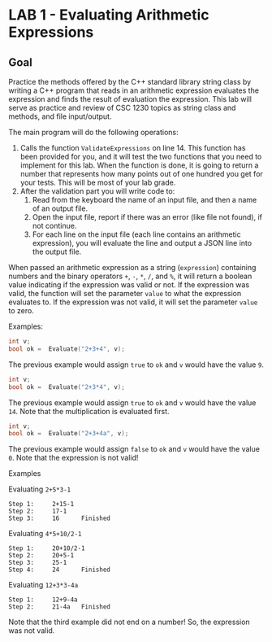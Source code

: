 # LAB 1 - Evaluating Arithmetic Expressions

## Goal
Practice the methods offered by the C++ standard library string class by writing a C++ program that reads in an arithmetic expression evaluates the expression and finds the result of evaluation the expression. This lab will serve as practice and review of CSC 1230 topics as string class and methods, and file input/output.

The main program will do the following operations:
1. Calls the function `ValidateExpressions` on line 14. This function has been provided for you, and it will test the two functions that you need to implement for this lab. When the function is done, it is going to return a number that represents how many points out of one hundred you get for your tests. This will be most of your lab grade.
2. After the validation part you will write code to:
   1. Read from the keyboard the name of an input file, and then a name of an output file.
   2. Open the input file, report if there was an error (like file not found), if not continue.
   3. For each line on the input file (each line contains an arithmetic expression), you will evaluate the line and output a JSON line into the output file.

When passed an arithmetic expression as a string (`expression`) containing numbers and the binary operators `+`, `-`, `*`, `/`, and `%`, it will return a boolean value indicating if the expression was valid or not. If the expression was valid, the function will set the parameter `value` to what the expression evaluates to. If the expression was not valid, it will set the parameter `value` to zero.

Examples:
```c++
int v;
bool ok =  Evaluate("2+3+4", v);
```
The previous example would assign `true` to `ok` and `v` would have the value `9`.

```c++
int v;
bool ok =  Evaluate("2+3*4", v);
```
The previous example would assign `true` to `ok` and `v` would have the value `14`. Note that the multiplication is evaluated first.

```c++
int v;
bool ok =  Evaluate("2+3+4a", v);
```
The previous example would assign `false` to `ok` and `v` would have the value `0`. Note that the expression is not valid!

Examples

Evaluating `2+5*3-1`
```
Step 1:     2+15-1
Step 2:     17-1
Step 3:     16      Finished
```
Evaluating `4*5+10/2-1`
```
Step 1:     20+10/2-1
Step 2:     20+5-1
Step 3:     25-1
Step 4:     24      Finished
```

Evaluating `12+3*3-4a`
```
Step 1:     12+9-4a
Step 2:     21-4a   Finished
```

Note that the third example did not end on a number! So, the expression was not valid.
